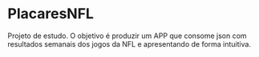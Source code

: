 # PlacaresNFL
Projeto de estudo. O objetivo é produzir um APP que consome json com resultados semanais dos jogos da NFL e apresentando de forma intuitiva.
#
